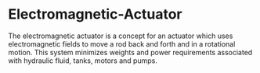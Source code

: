 # Electromagnetic-Actuator
The electromagnetic actuator is a concept for an actuator which uses electromagnetic fields to move a rod back and forth and in a rotational motion. This system minimizes weights and power requirements associated with hydraulic fluid, tanks, motors and pumps.
